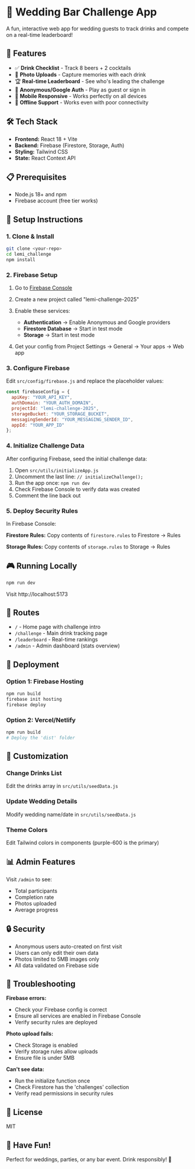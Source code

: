 # 🍻 Wedding Bar Challenge App

A fun, interactive web app for wedding guests to track drinks and compete on a real-time leaderboard!

## 🚀 Features

- ✅ **Drink Checklist** - Track 8 beers + 2 cocktails
- 📸 **Photo Uploads** - Capture memories with each drink
- 🏆 **Real-time Leaderboard** - See who's leading the challenge
- 👤 **Anonymous/Google Auth** - Play as guest or sign in
- 📱 **Mobile Responsive** - Works perfectly on all devices
- 💾 **Offline Support** - Works even with poor connectivity

## 🛠️ Tech Stack

- **Frontend:** React 18 + Vite
- **Backend:** Firebase (Firestore, Storage, Auth)
- **Styling:** Tailwind CSS
- **State:** React Context API

## 📋 Prerequisites

- Node.js 18+ and npm
- Firebase account (free tier works)

## 🔧 Setup Instructions

### 1. Clone & Install

```bash
git clone <your-repo>
cd lemi_challenge
npm install
```

### 2. Firebase Setup

1. Go to [Firebase Console](https://console.firebase.google.com)
2. Create a new project called "lemi-challenge-2025"
3. Enable these services:
   - **Authentication** → Enable Anonymous and Google providers
   - **Firestore Database** → Start in test mode
   - **Storage** → Start in test mode

4. Get your config from Project Settings → General → Your apps → Web app

### 3. Configure Firebase

Edit `src/config/firebase.js` and replace the placeholder values:

```javascript
const firebaseConfig = {
  apiKey: "YOUR_API_KEY",
  authDomain: "YOUR_AUTH_DOMAIN",
  projectId: "lemi-challenge-2025",
  storageBucket: "YOUR_STORAGE_BUCKET",
  messagingSenderId: "YOUR_MESSAGING_SENDER_ID",
  appId: "YOUR_APP_ID"
};
```

### 4. Initialize Challenge Data

After configuring Firebase, seed the initial challenge data:

1. Open `src/utils/initializeApp.js`
2. Uncomment the last line: `// initializeChallenge();`
3. Run the app once: `npm run dev`
4. Check Firebase Console to verify data was created
5. Comment the line back out

### 5. Deploy Security Rules

In Firebase Console:

**Firestore Rules:**
Copy contents of `firestore.rules` to Firestore → Rules

**Storage Rules:**
Copy contents of `storage.rules` to Storage → Rules

## 🎮 Running Locally

```bash
npm run dev
```

Visit http://localhost:5173

## 📱 Routes

- `/` - Home page with challenge intro
- `/challenge` - Main drink tracking page
- `/leaderboard` - Real-time rankings
- `/admin` - Admin dashboard (stats overview)

## 🚀 Deployment

### Option 1: Firebase Hosting

```bash
npm run build
firebase init hosting
firebase deploy
```

### Option 2: Vercel/Netlify

```bash
npm run build
# Deploy the 'dist' folder
```

## 🎨 Customization

### Change Drinks List
Edit the drinks array in `src/utils/seedData.js`

### Update Wedding Details
Modify wedding name/date in `src/utils/seedData.js`

### Theme Colors
Edit Tailwind colors in components (purple-600 is the primary)

## 📊 Admin Features

Visit `/admin` to see:
- Total participants
- Completion rate
- Photos uploaded
- Average progress

## 🔒 Security

- Anonymous users auto-created on first visit
- Users can only edit their own data
- Photos limited to 5MB images only
- All data validated on Firebase side

## 🐛 Troubleshooting

**Firebase errors:** 
- Check your Firebase config is correct
- Ensure all services are enabled in Firebase Console
- Verify security rules are deployed

**Photo upload fails:**
- Check Storage is enabled
- Verify storage rules allow uploads
- Ensure file is under 5MB

**Can't see data:**
- Run the initialize function once
- Check Firestore has the 'challenges' collection
- Verify read permissions in security rules

## 📄 License

MIT

## 🎉 Have Fun!

Perfect for weddings, parties, or any bar event. Drink responsibly! 🥂
